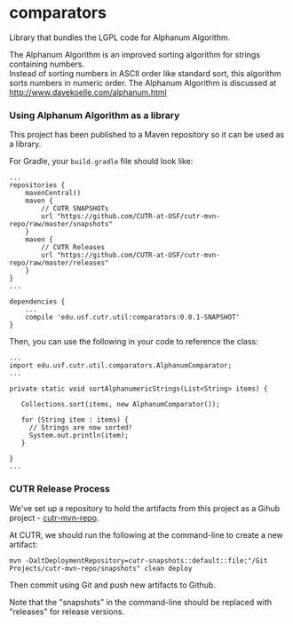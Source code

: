 comparators
=====================

Library that bundles the LGPL code for Alphanum Algorithm.

The Alphanum Algorithm is an improved sorting algorithm for strings containing numbers.  
Instead of sorting numbers in ASCII order like standard sort, this algorithm sorts numbers in numeric order.
The Alphanum Algorithm is discussed at http://www.davekoelle.com/alphanum.html

### Using Alphanum Algorithm as a library

This project has been published to a Maven repository so it can be used as a library.

For Gradle, your `build.gradle` file should look like:

~~~
...
repositories {
    mavenCentral()
    maven {
        // CUTR SNAPSHOTs
        url "https://github.com/CUTR-at-USF/cutr-mvn-repo/raw/master/snapshots"
    }
    maven {
        // CUTR Releases
        url "https://github.com/CUTR-at-USF/cutr-mvn-repo/raw/master/releases"
    }
}
...

dependencies {
    ...
    compile 'edu.usf.cutr.util:comparators:0.0.1-SNAPSHOT'
}
~~~

Then, you can use the following in your code to reference the class:

~~~
...
import edu.usf.cutr.util.comparators.AlphanumComparator;
...

private static void sortAlphanumericStrings(List<String> items) {

   Collections.sort(items, new AlphanumComparator());
   
   for (String item : items) {
     // Strings are now sorted!
     System.out.println(item);
   }

}
...
~~~

### CUTR Release Process

We've set up a repository to hold the artifacts from this project as a Gihub project - [cutr-mvn-repo](https://github.com/CUTR-at-USF/cutr-mvn-repo).

At CUTR, we should run the following at the command-line to create a new artifact:
~~~
mvn -DaltDeploymentRepository=cutr-snapshots::default::file:"/Git Projects/cutr-mvn-repo/snapshots" clean deploy
~~~

Then commit using Git and push new artifacts to Github.

Note that the "snapshots" in the command-line should be replaced with "releases" for release versions.
